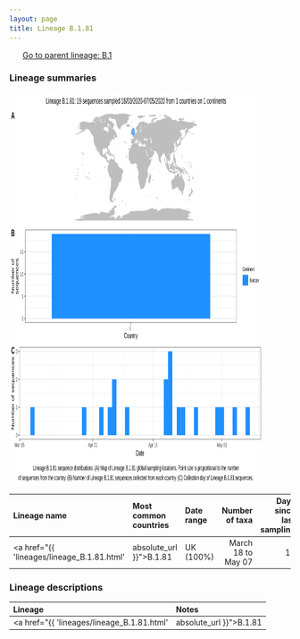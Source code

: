 ```yaml
---
layout: page
title: Lineage B.1.81
---
```




<p>
<ul class="actions small">
	 <a href="{{ 'lineages/lineage_B.1.html' | absolute_url }}" class="button special fit">Go to parent lineage: B.1</a>
</ul>
</p>
<h3> Lineage summaries</h3>

<img src="../assets/images/B.1.81.svg" alt="B.1.81 lineage summary figure" width="90%" height="700px" />


| Lineage name | Most common countries | Date range | Number of taxa |  Days since last sampling | Known Travel | Recall value |
|:-----|:-----|:-------|-------:|-------:|:---------|--------:|
| <a href="{{ 'lineages/lineage_B.1.81.html' | absolute_url }}">B.1.81</a> | UK (100%) | March 18 to May 07 | 16 | 89 |  | 0.500 |

<h3>Lineage descriptions</h3>

| Lineage | Notes |
|:-----|:-----|
| <a href="{{ 'lineages/lineage_B.1.81.html' | absolute_url }}">B.1.81</a> | English lineage |

